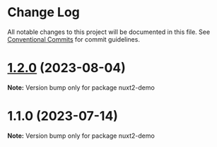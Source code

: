 # Change Log

All notable changes to this project will be documented in this file.
See [Conventional Commits](https://conventionalcommits.org) for commit guidelines.

# [1.2.0](https://github.com/tsparticles/vue2/compare/nuxt2-demo@1.1.0...nuxt2-demo@1.2.0) (2023-08-04)

**Note:** Version bump only for package nuxt2-demo





# 1.1.0 (2023-07-14)

**Note:** Version bump only for package nuxt2-demo

